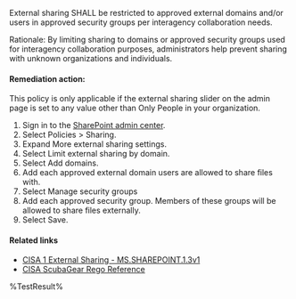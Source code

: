 External sharing SHALL be restricted to approved external domains and/or users in approved security groups per interagency collaboration needs.

Rationale: By limiting sharing to domains or approved security groups used for interagency collaboration purposes, administrators help prevent sharing with unknown organizations and individuals.

#### Remediation action:

This policy is only applicable if the external sharing slider on the admin page is set to any value other than Only People in your organization.
1. Sign in to the [SharePoint admin center](https://go.microsoft.com/fwlink/?linkid=2185219).
2. Select Policies > Sharing.
3. Expand More external sharing settings.
4. Select Limit external sharing by domain.
5. Select Add domains.
6. Add each approved external domain users are allowed to share files with.
7. Select Manage security groups
8. Add each approved security group. Members of these groups will be allowed to share files externally.
9. Select Save.

#### Related links

* [CISA 1 External Sharing - MS.SHAREPOINT.1.3v1](https://github.com/cisagov/ScubaGear/blob/main/PowerShell/ScubaGear/baselines/sharepoint.md#mssharepoint13v1)
* [CISA ScubaGear Rego Reference](https://github.com/cisagov/ScubaGear/blob/main/PowerShell/ScubaGear/Rego/SharepointConfig.rego#L130)

<!--- Results --->
%TestResult%